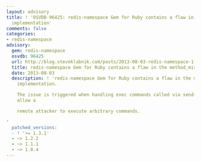 ```yaml
---
layout: advisory
title: ! 'OSVDB-96425: redis-namespace Gem for Ruby contains a flaw in the method_missing
  implementation'
comments: false
categories:
- redis-namespace
advisory:
  gem: redis-namespace
  osvdb: 96425
  url: http://blog.steveklabnik.com/posts/2013-08-03-redis-namespace-1-3-1--security-release
  title: redis-namespace Gem for Ruby contains a flaw in the method_missing implementation
  date: 2013-08-03
  description: ! 'redis-namespace Gem for Ruby contains a flaw in the method_missing
    implementation.

    The issue is triggered when handling exec commands called via send(). This may
    allow a

    remote attacker to execute arbitrary commands.

'
  patched_versions:
  - ! '>= 1.3.1'
  - ~> 1.2.2
  - ~> 1.1.1
  - ~> 1.0.4
---
```

